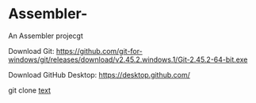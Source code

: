 # Assembler-
An Assembler projecgt

Download Git:
    https://github.com/git-for-windows/git/releases/download/v2.45.2.windows.1/Git-2.45.2-64-bit.exe

Download GitHub Desktop:
    https://desktop.github.com/


git clone [text](https://github.com/noareich/Assembler-)





